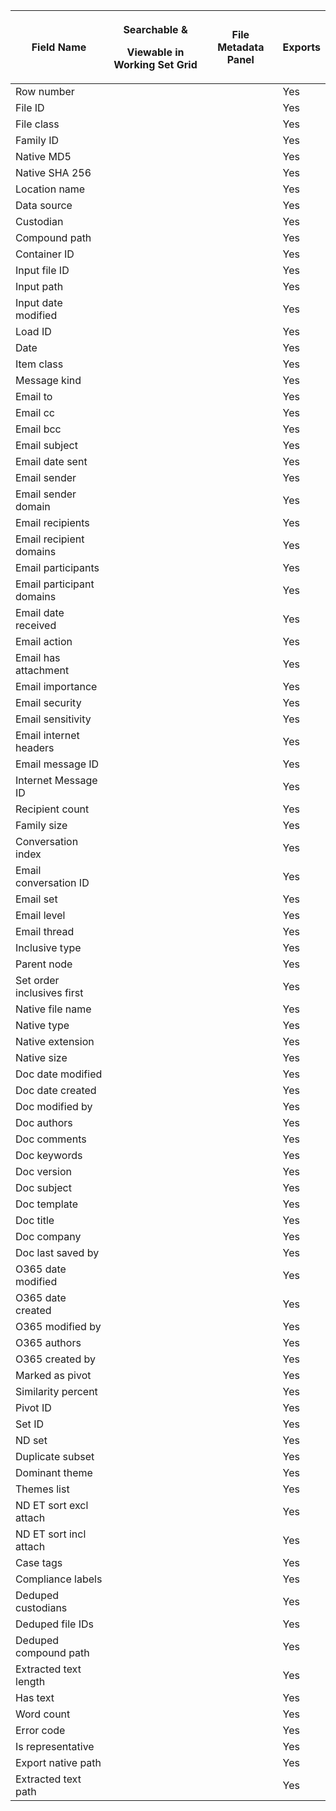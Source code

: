 <table>
<thead>
<tr class="header">
<th>Field Name</th>
<th><p>Searchable &amp;</p>
<p>Viewable in Working Set Grid</p></th>
<th>File Metadata Panel</th>
<th>Exports</th>
</tr>
</thead>
<tbody>
<tr class="odd">
<td>Row number</td>
<td></td>
<td></td>
<td>Yes</td>
</tr>
<tr class="even">
<td>File ID</td>
<td></td>
<td></td>
<td>Yes</td>
</tr>
<tr class="odd">
<td>File class</td>
<td></td>
<td></td>
<td>Yes</td>
</tr>
<tr class="even">
<td>Family ID</td>
<td></td>
<td></td>
<td>Yes</td>
</tr>
<tr class="odd">
<td>Native MD5</td>
<td></td>
<td></td>
<td>Yes</td>
</tr>
<tr class="even">
<td>Native SHA 256</td>
<td></td>
<td></td>
<td>Yes</td>
</tr>
<tr class="odd">
<td>Location name</td>
<td></td>
<td></td>
<td>Yes</td>
</tr>
<tr class="even">
<td>Data source</td>
<td></td>
<td></td>
<td>Yes</td>
</tr>
<tr class="odd">
<td>Custodian</td>
<td></td>
<td></td>
<td>Yes</td>
</tr>
<tr class="even">
<td>Compound path</td>
<td></td>
<td></td>
<td>Yes</td>
</tr>
<tr class="odd">
<td>Container ID</td>
<td></td>
<td></td>
<td>Yes</td>
</tr>
<tr class="even">
<td>Input file ID</td>
<td></td>
<td></td>
<td>Yes</td>
</tr>
<tr class="odd">
<td>Input path</td>
<td></td>
<td></td>
<td>Yes</td>
</tr>
<tr class="even">
<td>Input date modified</td>
<td></td>
<td></td>
<td>Yes</td>
</tr>
<tr class="odd">
<td>Load ID</td>
<td></td>
<td></td>
<td>Yes</td>
</tr>
<tr class="even">
<td>Date</td>
<td></td>
<td></td>
<td>Yes</td>
</tr>
<tr class="odd">
<td>Item class</td>
<td></td>
<td></td>
<td>Yes</td>
</tr>
<tr class="even">
<td>Message kind</td>
<td></td>
<td></td>
<td>Yes</td>
</tr>
<tr class="odd">
<td>Email to</td>
<td></td>
<td></td>
<td>Yes</td>
</tr>
<tr class="even">
<td>Email cc</td>
<td></td>
<td></td>
<td>Yes</td>
</tr>
<tr class="odd">
<td>Email bcc</td>
<td></td>
<td></td>
<td>Yes</td>
</tr>
<tr class="even">
<td>Email subject</td>
<td></td>
<td></td>
<td>Yes</td>
</tr>
<tr class="odd">
<td>Email date sent</td>
<td></td>
<td></td>
<td>Yes</td>
</tr>
<tr class="even">
<td>Email sender</td>
<td></td>
<td></td>
<td>Yes</td>
</tr>
<tr class="odd">
<td>Email sender domain</td>
<td></td>
<td></td>
<td>Yes</td>
</tr>
<tr class="even">
<td>Email recipients</td>
<td></td>
<td></td>
<td>Yes</td>
</tr>
<tr class="odd">
<td>Email recipient domains</td>
<td></td>
<td></td>
<td>Yes</td>
</tr>
<tr class="even">
<td>Email participants</td>
<td></td>
<td></td>
<td>Yes</td>
</tr>
<tr class="odd">
<td>Email participant domains</td>
<td></td>
<td></td>
<td>Yes</td>
</tr>
<tr class="even">
<td>Email date received</td>
<td></td>
<td></td>
<td>Yes</td>
</tr>
<tr class="odd">
<td>Email action</td>
<td></td>
<td></td>
<td>Yes</td>
</tr>
<tr class="even">
<td>Email has attachment</td>
<td></td>
<td></td>
<td>Yes</td>
</tr>
<tr class="odd">
<td>Email importance</td>
<td></td>
<td></td>
<td>Yes</td>
</tr>
<tr class="even">
<td>Email security</td>
<td></td>
<td></td>
<td>Yes</td>
</tr>
<tr class="odd">
<td>Email sensitivity</td>
<td></td>
<td></td>
<td>Yes</td>
</tr>
<tr class="even">
<td>Email internet headers</td>
<td></td>
<td></td>
<td>Yes</td>
</tr>
<tr class="odd">
<td>Email message ID</td>
<td></td>
<td></td>
<td>Yes</td>
</tr>
<tr class="even">
<td>Internet Message ID</td>
<td></td>
<td></td>
<td>Yes</td>
</tr>
<tr class="odd">
<td>Recipient count</td>
<td></td>
<td></td>
<td>Yes</td>
</tr>
<tr class="even">
<td>Family size</td>
<td></td>
<td></td>
<td>Yes</td>
</tr>
<tr class="odd">
<td>Conversation index</td>
<td></td>
<td></td>
<td>Yes</td>
</tr>
<tr class="even">
<td>Email conversation ID</td>
<td></td>
<td></td>
<td>Yes</td>
</tr>
<tr class="odd">
<td>Email set</td>
<td></td>
<td></td>
<td>Yes</td>
</tr>
<tr class="even">
<td>Email level</td>
<td></td>
<td></td>
<td>Yes</td>
</tr>
<tr class="odd">
<td>Email thread</td>
<td></td>
<td></td>
<td>Yes</td>
</tr>
<tr class="even">
<td>Inclusive type</td>
<td></td>
<td></td>
<td>Yes</td>
</tr>
<tr class="odd">
<td>Parent node</td>
<td></td>
<td></td>
<td>Yes</td>
</tr>
<tr class="even">
<td>Set order inclusives first</td>
<td></td>
<td></td>
<td>Yes</td>
</tr>
<tr class="odd">
<td>Native file name</td>
<td></td>
<td></td>
<td>Yes</td>
</tr>
<tr class="even">
<td>Native type</td>
<td></td>
<td></td>
<td>Yes</td>
</tr>
<tr class="odd">
<td>Native extension</td>
<td></td>
<td></td>
<td>Yes</td>
</tr>
<tr class="even">
<td>Native size</td>
<td></td>
<td></td>
<td>Yes</td>
</tr>
<tr class="odd">
<td>Doc date modified</td>
<td></td>
<td></td>
<td>Yes</td>
</tr>
<tr class="even">
<td>Doc date created</td>
<td></td>
<td></td>
<td>Yes</td>
</tr>
<tr class="odd">
<td>Doc modified by</td>
<td></td>
<td></td>
<td>Yes</td>
</tr>
<tr class="even">
<td>Doc authors</td>
<td></td>
<td></td>
<td>Yes</td>
</tr>
<tr class="odd">
<td>Doc comments</td>
<td></td>
<td></td>
<td>Yes</td>
</tr>
<tr class="even">
<td>Doc keywords</td>
<td></td>
<td></td>
<td>Yes</td>
</tr>
<tr class="odd">
<td>Doc version</td>
<td></td>
<td></td>
<td>Yes</td>
</tr>
<tr class="even">
<td>Doc subject</td>
<td></td>
<td></td>
<td>Yes</td>
</tr>
<tr class="odd">
<td>Doc template</td>
<td></td>
<td></td>
<td>Yes</td>
</tr>
<tr class="even">
<td>Doc title</td>
<td></td>
<td></td>
<td>Yes</td>
</tr>
<tr class="odd">
<td>Doc company</td>
<td></td>
<td></td>
<td>Yes</td>
</tr>
<tr class="even">
<td>Doc last saved by</td>
<td></td>
<td></td>
<td>Yes</td>
</tr>
<tr class="odd">
<td>O365 date modified</td>
<td></td>
<td></td>
<td>Yes</td>
</tr>
<tr class="even">
<td>O365 date created</td>
<td></td>
<td></td>
<td>Yes</td>
</tr>
<tr class="odd">
<td>O365 modified by</td>
<td></td>
<td></td>
<td>Yes</td>
</tr>
<tr class="even">
<td>O365 authors</td>
<td></td>
<td></td>
<td>Yes</td>
</tr>
<tr class="odd">
<td>O365 created by</td>
<td></td>
<td></td>
<td>Yes</td>
</tr>
<tr class="even">
<td>Marked as pivot</td>
<td></td>
<td></td>
<td>Yes</td>
</tr>
<tr class="odd">
<td>Similarity percent</td>
<td></td>
<td></td>
<td>Yes</td>
</tr>
<tr class="even">
<td>Pivot ID</td>
<td></td>
<td></td>
<td>Yes</td>
</tr>
<tr class="odd">
<td>Set ID</td>
<td></td>
<td></td>
<td>Yes</td>
</tr>
<tr class="even">
<td>ND set</td>
<td></td>
<td></td>
<td>Yes</td>
</tr>
<tr class="odd">
<td>Duplicate subset</td>
<td></td>
<td></td>
<td>Yes</td>
</tr>
<tr class="even">
<td>Dominant theme</td>
<td></td>
<td></td>
<td>Yes</td>
</tr>
<tr class="odd">
<td>Themes list</td>
<td></td>
<td></td>
<td>Yes</td>
</tr>
<tr class="even">
<td>ND ET sort excl attach</td>
<td></td>
<td></td>
<td>Yes</td>
</tr>
<tr class="odd">
<td>ND ET sort incl attach</td>
<td></td>
<td></td>
<td>Yes</td>
</tr>
<tr class="even">
<td>Case tags</td>
<td></td>
<td></td>
<td>Yes</td>
</tr>
<tr class="odd">
<td>Compliance labels</td>
<td></td>
<td></td>
<td>Yes</td>
</tr>
<tr class="even">
<td>Deduped custodians</td>
<td></td>
<td></td>
<td>Yes</td>
</tr>
<tr class="odd">
<td>Deduped file IDs</td>
<td></td>
<td></td>
<td>Yes</td>
</tr>
<tr class="even">
<td>Deduped compound path</td>
<td></td>
<td></td>
<td>Yes</td>
</tr>
<tr class="odd">
<td>Extracted text length</td>
<td></td>
<td></td>
<td>Yes</td>
</tr>
<tr class="even">
<td>Has text</td>
<td></td>
<td></td>
<td>Yes</td>
</tr>
<tr class="odd">
<td>Word count</td>
<td></td>
<td></td>
<td>Yes</td>
</tr>
<tr class="even">
<td>Error code</td>
<td></td>
<td></td>
<td>Yes</td>
</tr>
<tr class="odd">
<td>Is representative</td>
<td></td>
<td></td>
<td>Yes</td>
</tr>
<tr class="even">
<td>Export native path</td>
<td></td>
<td></td>
<td>Yes</td>
</tr>
<tr class="odd">
<td>Extracted text path</td>
<td></td>
<td></td>
<td>Yes</td>
</tr>
</tbody>
</table>
